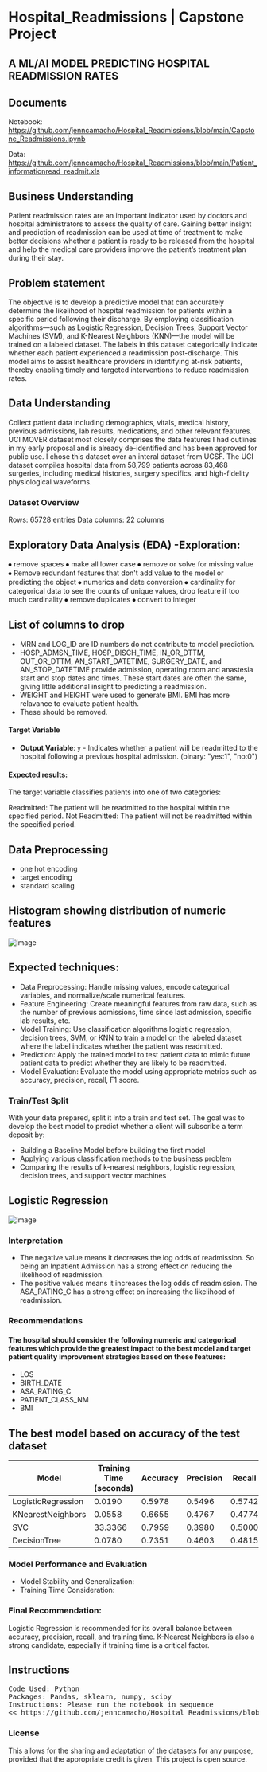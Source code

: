 # Hospital_Readmissions | Capstone Project
## A ML/AI MODEL PREDICTING HOSPITAL READMISSION RATES

## Documents
Notebook: https://github.com/jenncamacho/Hospital_Readmissions/blob/main/Capstone_Readmissions.ipynb

Data: https://github.com/jenncamacho/Hospital_Readmissions/blob/main/Patient_informationread_readmit.xls

## Business Understanding 
Patient readmission rates are an important indicator used by doctors and hospital administrators to assess the quality of care.
Gaining better insight and prediction of readmission can be used at time of treatment to make better decisions whether a patient is ready to be released from the hospital and help the medical care providers improve the patient’s treatment plan during their stay.

## Problem statement
The objective is to develop a predictive model that can accurately determine the likelihood of hospital readmission for patients within a specific period following their discharge. By employing classification algorithms—such as Logistic Regression, Decision Trees, Support Vector Machines (SVM), and K-Nearest Neighbors (KNN)—the model will be trained on a labeled dataset. The labels in this dataset categorically indicate whether each patient experienced a readmission post-discharge. This model aims to assist healthcare providers in identifying at-risk patients, thereby enabling timely and targeted interventions to reduce readmission rates.

## Data Understanding
Collect patient data including demographics, vitals, medical history, previous admissions, lab results, medications, and other relevant features.
UCI MOVER dataset most closely comprises the data features I had outlines in my early proposal and is already de-identified and has been approved for public use.  I chose this dataset over an interal dataset from UCSF.  The UCI dataset compiles hospital data from 58,799 patients across 83,468 surgeries, including medical histories, surgery specifics, and high-fidelity physiological waveforms. 

### Dataset Overview

Rows:  65728 entries
Data columns: 22 columns

## Exploratory Data Analysis (EDA) -Exploration:
⦁ remove spaces
⦁ make all lower case
⦁ remove or solve for missing value
⦁ Remove redundant features that don't add value to the model or predicting the object
⦁ numerics and date conversion
⦁ cardinality for categorical data to see the counts of unique values, drop feature if too much cardinality
⦁ remove duplicates
⦁ convert to integer

## List of columns to drop

- MRN and LOG_ID are ID numbers do not contribute to model prediction.
- HOSP_ADMSN_TIME, HOSP_DISCH_TIME, IN_OR_DTTM, OUT_OR_DTTM, AN_START_DATETIME, SURGERY_DATE, and AN_STOP_DATETIME provide admission, operating room and anastesia start and stop dates and times. These start dates are often the same, giving little additional insight to predicting a readmission.
- WEIGHT and HEIGHT were used to generate BMI. BMI has more relavance to evaluate patient health.
- These should be removed.

#### Target Variable

- **Output Variable**: `y` - Indicates whether a patient will be readmitted to the hospital following a previous hospital admission.  (binary: "yes:1", "no:0")

#### Expected results:
The target variable classifies patients into one of two categories:

Readmitted: The patient will be readmitted to the hospital within the specified period.
Not Readmitted: The patient will not be readmitted within the specified period.

## Data Preprocessing

- one hot encoding
- target encoding
- standard scaling

## Histogram showing distribution of numeric features

![image](https://github.com/jenncamacho/Hospital_Readmissions/assets/161406309/5555e865-fbff-4217-a876-992193f55281)


## Expected techniques:
- Data Preprocessing: Handle missing values, encode categorical variables, and normalize/scale numerical features.
- Feature Engineering: Create meaningful features from raw data, such as the number of previous admissions, time since last admission, specific lab results, etc.
- Model Training: Use classification algorithms logistic regression, decision trees, SVM, or KNN to train a model on the labeled dataset where the label indicates whether the patient was readmitted.
- Prediction: Apply the trained model to test patient data to mimic future patient data to predict whether they are likely to be readmitted. ​
- Model Evaluation: Evaluate the model using appropriate metrics such as accuracy, precision, recall, F1 score.

### Train/Test Split
With your data prepared, split it into a train and test set.
The goal was to develop the best model to predict whether a client will subscribe a term deposit by: 

- Building a Baseline Model before building the first model
- Applying various classification methods to the business problem
- Comparing the results of k-nearest neighbors, logistic regression, decision trees, and support vector machines

## Logistic Regression

![image](https://github.com/jenncamacho/Hospital_Readmissions/assets/161406309/0fb5704b-8935-4dff-b04c-89c14aaa6a36)

### Interpretation

- The negative value means it decreases the log odds of readmission. So being an Inpatient Admission has a strong effect on reducing the likelihood of readmission.
- The positive values means it increases the log odds of readmission.  The ASA_RATING_C has a strong effect on increasing the likelihood of readmission.
  
### Recommendations

#### The hospital should consider the following numeric and categorical features which provide the greatest impact to the best model and target patient quality improvement strategies based on these features:

- LOS              
- BIRTH_DATE
- ASA_RATING_C
- PATIENT_CLASS_NM
- BMI         

## The best model based on accuracy of the test dataset

| Model              | Training Time (seconds) | Accuracy | Precision | Recall  |
|--------------------|-------------------------|----------|-----------|---------|
| LogisticRegression | 0.0190                  | 0.5978   | 0.5496    | 0.5742  |
| KNearestNeighbors  | 0.0558                  | 0.6655   | 0.4767    | 0.4774  |
| SVC                | 33.3366                 | 0.7959   | 0.3980    | 0.5000  |
| DecisionTree       | 0.0780                  | 0.7351   | 0.4603    | 0.4815  |


### Model Performance and Evaluation 

- Model Stability and Generalization:
- Training Time Consideration:
  
### Final Recommendation:

Logistic Regression is recommended for its overall balance between accuracy, precision, recall, and training time. K-Nearest Neighbors is also a strong candidate, especially if training time is a critical factor.

## Instructions
<pre>
Code Used: Python
Packages: Pandas, sklearn, numpy, scipy
Instructions: Please run the notebook in sequence
<< https://github.com/jenncamacho/Hospital_Readmissions/blob/main/Capstone_Readmissions.ipynb >>
</pre>

### License

This allows for the sharing and adaptation of the datasets for any purpose, provided that the appropriate credit is given.
This project is open source.

